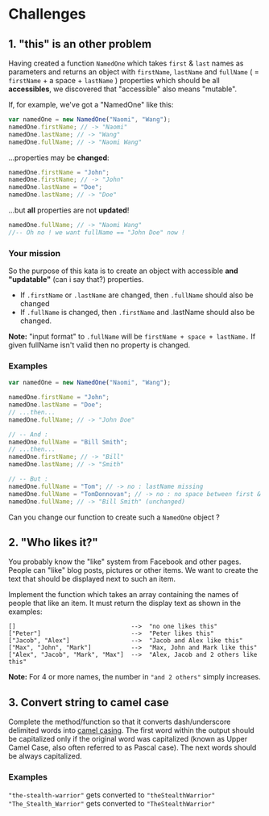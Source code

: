 # Challenges

## 1. "this" is an other problem

Having created a function `NamedOne` which takes `first` & `last` names as parameters and returns an object with `firstName`, `lastName` and `fullName` ( = `firstName` + a space + `lastName` ) properties which should be all **accessibles**, we discovered that "accessible" also means "mutable".

If, for example, we've got a "NamedOne" like this:

```javascript
var namedOne = new NamedOne("Naomi", "Wang");
namedOne.firstName; // -> "Naomi"
namedOne.lastName; // -> "Wang"
namedOne.fullName; // -> "Naomi Wang"
```

...properties may be **changed**:

```javascript
namedOne.firstName = "John";
namedOne.firstName; // -> "John"
namedOne.lastName = "Doe";
namedOne.lastName; // -> "Doe"
```

...but **all** properties are not **updated**!

```javascript
namedOne.fullName; // -> "Naomi Wang"
//-- Oh no ! we want fullName == "John Doe" now !
```

### Your mission

So the purpose of this kata is to create an object with accessible **and** **"updatable"** (can i say that?) properties.

- If `.firstName` or `.lastName` are changed, then `.fullName` should also be changed
- If `.fullName` is changed, then `.firstName` and .lastName should also be changed.

**Note:** "input format" to `.fullName` will be `firstName + space + lastName.` If given fullName isn't valid then no property is changed.

### Examples

```javascript
var namedOne = new NamedOne("Naomi", "Wang");

namedOne.firstName = "John";
namedOne.lastName = "Doe";
// ...then...
namedOne.fullName; // -> "John Doe"

// -- And :
namedOne.fullName = "Bill Smith";
// ...then...
namedOne.firstName; // -> "Bill"
namedOne.lastName; // -> "Smith"

// -- But :
namedOne.fullName = "Tom"; // -> no : lastName missing
namedOne.fullName = "TomDonnovan"; // -> no : no space between first & last names
namedOne.fullName; // -> "Bill Smith" (unchanged)
```

Can you change our function to create such a `NamedOne` object ?

## 2. "Who likes it?"

You probably know the "like" system from Facebook and other pages. People can "like" blog posts, pictures or other items. We want to create the text that should be displayed next to such an item.

Implement the function which takes an array containing the names of people that like an item. It must return the display text as shown in the examples:

```
[]                                -->  "no one likes this"
["Peter"]                         -->  "Peter likes this"
["Jacob", "Alex"]                 -->  "Jacob and Alex like this"
["Max", "John", "Mark"]           -->  "Max, John and Mark like this"
["Alex", "Jacob", "Mark", "Max"]  -->  "Alex, Jacob and 2 others like this"
```

**Note:** For 4 or more names, the number in `"and 2 others"` simply increases.

## 3. Convert string to camel case

Complete the method/function so that it converts dash/underscore delimited words into [camel casing](https://en.wikipedia.org/wiki/Camel_case). The first word within the output should be capitalized only if the original word was capitalized (known as Upper Camel Case, also often referred to as Pascal case). The next words should be always capitalized.

### Examples

`"the-stealth-warrior"` gets converted to `"theStealthWarrior"`
`"The_Stealth_Warrior"` gets converted to `"TheStealthWarrior"`
